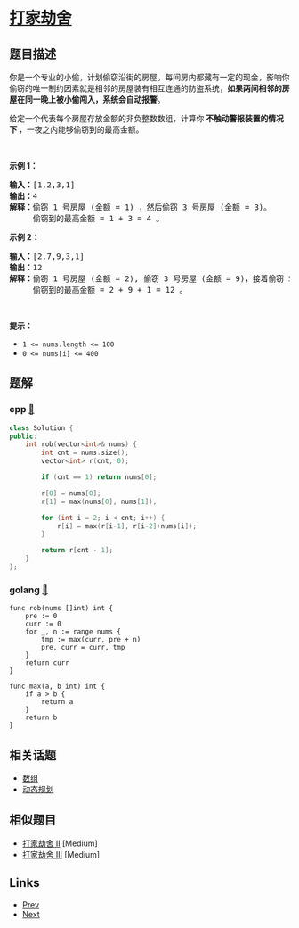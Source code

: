 
# [打家劫舍](https://leetcode-cn.com/problems/house-robber)

## 题目描述

<p>你是一个专业的小偷，计划偷窃沿街的房屋。每间房内都藏有一定的现金，影响你偷窃的唯一制约因素就是相邻的房屋装有相互连通的防盗系统，<strong>如果两间相邻的房屋在同一晚上被小偷闯入，系统会自动报警</strong>。</p>

<p>给定一个代表每个房屋存放金额的非负整数数组，计算你<strong> 不触动警报装置的情况下 </strong>，一夜之内能够偷窃到的最高金额。</p>

<p> </p>

<p><strong>示例 1：</strong></p>

<pre>
<strong>输入：</strong>[1,2,3,1]
<strong>输出：</strong>4
<strong>解释：</strong>偷窃 1 号房屋 (金额 = 1) ，然后偷窃 3 号房屋 (金额 = 3)。
     偷窃到的最高金额 = 1 + 3 = 4 。</pre>

<p><strong>示例 2：</strong></p>

<pre>
<strong>输入：</strong>[2,7,9,3,1]
<strong>输出：</strong>12
<strong>解释：</strong>偷窃 1 号房屋 (金额 = 2), 偷窃 3 号房屋 (金额 = 9)，接着偷窃 5 号房屋 (金额 = 1)。
     偷窃到的最高金额 = 2 + 9 + 1 = 12 。
</pre>

<p> </p>

<p><strong>提示：</strong></p>

<ul>
	<li><code>1 <= nums.length <= 100</code></li>
	<li><code>0 <= nums[i] <= 400</code></li>
</ul>


## 题解

### cpp [🔗](house-robber.cpp) 
```cpp
class Solution {
public:
    int rob(vector<int>& nums) {
        int cnt = nums.size();
        vector<int> r(cnt, 0);

        if (cnt == 1) return nums[0];

        r[0] = nums[0];
        r[1] = max(nums[0], nums[1]);

        for (int i = 2; i < cnt; i++) {
            r[i] = max(r[i-1], r[i-2]+nums[i]);
        }

        return r[cnt - 1];
    }
};
```
### golang [🔗](house-robber.go) 
```golang
func rob(nums []int) int {
    pre := 0
    curr := 0
    for _, n := range nums {
        tmp := max(curr, pre + n)
        pre, curr = curr, tmp
    }
    return curr
}

func max(a, b int) int {
    if a > b {
        return a
    }
    return b
}
```


## 相关话题

- [数组](https://leetcode-cn.com/tag/array) 
- [动态规划](https://leetcode-cn.com/tag/dynamic-programming) 


## 相似题目

- [打家劫舍 II](../house-robber-ii/README.md)  [Medium] 
- [打家劫舍 III](../house-robber-iii/README.md)  [Medium] 


## Links

- [Prev](../tenth-line/README.md) 
- [Next](../binary-tree-right-side-view/README.md) 

